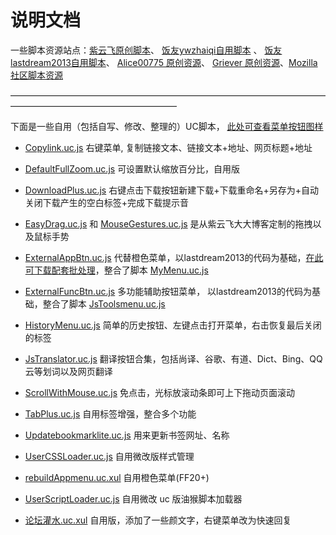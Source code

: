说明文档
=======

一些脚本资源站点：[紫云飞原创脚本](http://www.cnblogs.com/ziyunfei/archive/2011/11/25/2263756.html)、 [饭友ywzhaiqi自用脚本](https://github.com/ywzhaiqi/userChromeJS) 、 [饭友lastdream2013自用脚本](https://github.com/lastdream2013/userChrome)、 [Alice00775 原创资源](https://github.com/alice0775/userChrome.js)、 [Griever 原创资源](https://github.com/Griever/userChromeJS)、[Mozilla 社区脚本资源](https://j.mozest.com/zh-CN/)

———————————————————————————————————————————————————————

下面是一些自用（包括自写、修改、整理的）UC脚本，
[此处可查看菜单按钮图样](https://github.com/defpt/userChromeJs/tree/master/ButtonMenu)

* [Copylink.uc.js](https://github.com/defpt/userChromeJs/blob/master/Copylink.uc.js)  右键菜单, 复制链接文本、链接文本+地址、网页标题+地址

* [DefaultFullZoom.uc.js](https://github.com/defpt/userChromeJs/blob/master/DefaultFullZoom.uc.js)  可设置默认缩放百分比，自用版

* [DownloadPlus.uc.js](https://github.com/defpt/userChromeJs/blob/master/DownloadPlus_personal.uc.js)  右键点击下载按钮新建下载+下载重命名+另存为+自动关闭下载产生的空白标签+完成下载提示音

* [EasyDrag.uc.js](https://github.com/defpt/userChromeJs/blob/master/EasyDrag.uc.js) 和 [MouseGestures.uc.js](https://github.com/defpt/userChromeJs/blob/master/MouseGestures.uc.js)  是从紫云飞大大博客定制的拖拽以及鼠标手势

* [ExternalAppBtn.uc.js](https://github.com/defpt/userChromeJs/blob/master/ButtonMenu/ExternalAppBtn.uc.js) 代替橙色菜单，以lastdream2013的代码为基础，[在此可下载配套批处理](https://github.com/defpt/Batch)，整合了脚本 [MyMenu.uc.js](https://github.com/defpt/userChromeJs/blob/master/ButtonMenu/MyMenu.uc.js)

* [ExternalFuncBtn.uc.js](https://github.com/defpt/userChromeJs/blob/master/ButtonMenu/ExternalFuncBtn.uc.js)  多功能辅助按钮菜单， 以lastdream2013的代码为基础，整合了脚本 [JsToolsmenu.uc.js](https://github.com/defpt/userChromeJs/blob/master/JsToolsmenu.uc.js)

* [HistoryMenu.uc.js](https://github.com/defpt/userChromeJs/blob/master/HistoryMenu.uc.js) 简单的历史按钮、左键点击打开菜单，右击恢复最后关闭的标签

* [JsTranslator.uc.js](https://github.com/defpt/userChromeJs/blob/master/JsTranslator.uc.js) 翻译按钮合集，包括尚译、谷歌、有道、Dict、Bing、QQ云等划词以及网页翻译

* [ScrollWithMouse.uc.js](https://github.com/defpt/userChromeJs/blob/master/ScrollWithMouse.uc.js)   免点击，光标放滚动条即可上下拖动页面滚动

* [TabPlus.uc.js](https://github.com/defpt/userChromeJs/blob/master/TabPlus.uc.js) 自用标签增强，整合多个功能

* [Updatebookmarklite.uc.js](https://github.com/defpt/userChromeJs/blob/master/Updatebookmarklite.uc.js) 用来更新书签网址、名称

* [UserCSSLoader.uc.js](https://github.com/defpt/userChromeJs/blob/master/UserCSSLoader.uc.js) 自用微改版样式管理

* [rebuildAppmenu.uc.xul](https://github.com/defpt/userChromeJs/blob/master/ButtonMenu/rebuildAppmenu.uc.xul) 自用橙色菜单(FF20+)

* [UserScriptLoader.uc.js](https://github.com/defpt/userChromeJs/blob/master/UserScriptLoader.uc.js) 自用微改 uc 版油猴脚本加载器

* [论坛灌水.uc.xul](https://github.com/defpt/userChromeJs/blob/master/%E8%AE%BA%E5%9D%9B%E7%81%8C%E6%B0%B4.uc.xul) 自用版，添加了一些颜文字，右键菜单改为快速回复
